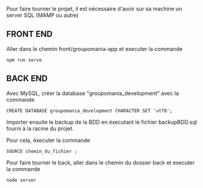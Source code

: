 Pour faire tourner le projet, il est nécessaire d'avoir sur sa machine un server SQL (MAMP ou autre)

## FRONT END

Aller dans le chemin front/groupomania-app et executer la commande
```
npm run serve
```

## BACK END

Avec MySQL, créer la database "groupomania_development" avec la commande
```
CREATE DATABASE groupomania_development CHARACTER SET 'utf8';
```

Importer ensuite le backup de la BDD en éxecutant le fichier backupBDD.sql fourni à la racine du projet.

Pour cela, éxecuter la commande
```
SOURCE chemin_du_fichier ;
```

Pour faire tourner le back, aller dans le chemin du dossier back et executer la commande
```
node server
```
